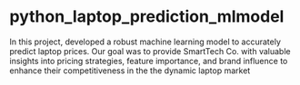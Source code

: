 # python_laptop_prediction_mlmodel
In this  project,  developed a robust machine learning model to accurately predict laptop prices. Our goal was to provide SmartTech Co. with valuable insights into pricing strategies, feature importance, and brand influence to enhance their competitiveness in the  the dynamic laptop market
